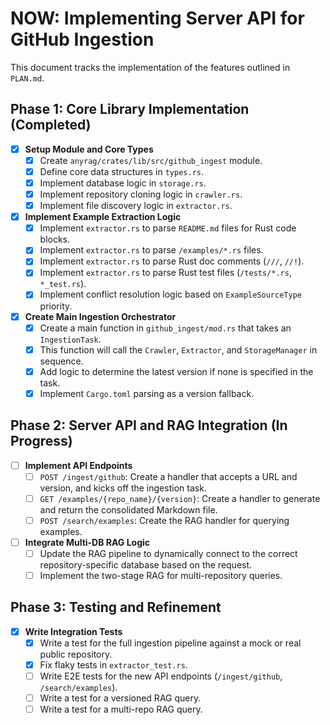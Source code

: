 # NOW: Implementing Server API for GitHub Ingestion

This document tracks the implementation of the features outlined in `PLAN.md`.

## Phase 1: Core Library Implementation (Completed)

- [x] **Setup Module and Core Types**
    - [x] Create `anyrag/crates/lib/src/github_ingest` module.
    - [x] Define core data structures in `types.rs`.
    - [x] Implement database logic in `storage.rs`.
    - [x] Implement repository cloning logic in `crawler.rs`.
    - [x] Implement file discovery logic in `extractor.rs`.
- [x] **Implement Example Extraction Logic**
    - [x] Implement `extractor.rs` to parse `README.md` files for Rust code blocks.
    - [x] Implement `extractor.rs` to parse `/examples/*.rs` files.
    - [x] Implement `extractor.rs` to parse Rust doc comments (`///`, `//!`).
    - [x] Implement `extractor.rs` to parse Rust test files (`/tests/*.rs`, `*_test.rs`).
    - [x] Implement conflict resolution logic based on `ExampleSourceType` priority.
- [x] **Create Main Ingestion Orchestrator**
    - [x] Create a main function in `github_ingest/mod.rs` that takes an `IngestionTask`.
    - [x] This function will call the `Crawler`, `Extractor`, and `StorageManager` in sequence.
    - [x] Add logic to determine the latest version if none is specified in the task.
    - [x] Implement `Cargo.toml` parsing as a version fallback.

## Phase 2: Server API and RAG Integration (In Progress)

- [ ] **Implement API Endpoints**
    - [ ] `POST /ingest/github`: Create a handler that accepts a URL and version, and kicks off the ingestion task.
    - [ ] `GET /examples/{repo_name}/{version}`: Create a handler to generate and return the consolidated Markdown file.
    - [ ] `POST /search/examples`: Create the RAG handler for querying examples.

- [ ] **Integrate Multi-DB RAG Logic**
    - [ ] Update the RAG pipeline to dynamically connect to the correct repository-specific database based on the request.
    - [ ] Implement the two-stage RAG for multi-repository queries.

## Phase 3: Testing and Refinement

- [x] **Write Integration Tests**
    - [x] Write a test for the full ingestion pipeline against a mock or real public repository.
    - [x] Fix flaky tests in `extractor_test.rs`.
    - [ ] Write E2E tests for the new API endpoints (`/ingest/github`, `/search/examples`).
    - [ ] Write a test for a versioned RAG query.
    - [ ] Write a test for a multi-repo RAG query.

